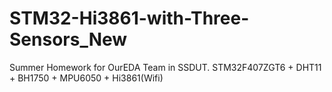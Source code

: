# STM32-Hi3861-with-Three-Sensors_New
Summer Homework for OurEDA Team in SSDUT.
STM32F407ZGT6 + DHT11 + BH1750 + MPU6050 + Hi3861(Wifi)

